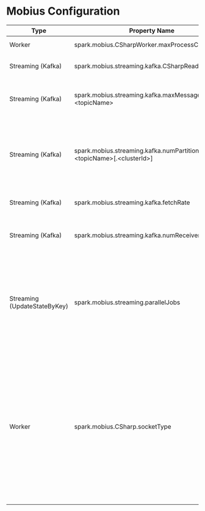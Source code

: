 # Mobius Configuration
|Type |Property Name |Usage |
|-----|-----|-----|
|Worker  |spark.mobius.CSharpWorker.maxProcessCount  |Sets max number of C# worker processes in Spark executors |
|Streaming (Kafka)  |spark.mobius.streaming.kafka.CSharpReader.enabled  |Enables use of C# Kafka reader in Mobius streaming applications |
|Streaming (Kafka)  |spark.mobius.streaming.kafka.maxMessagesPerTask.&lt;topicName&gt;  |Sets the max number of messages per RDD partition created from specified Kafka topic to uniformly spread load across tasks that process them  |
|Streaming (Kafka)  |spark.mobius.streaming.kafka.numPartitions.&lt;topicName&gt;[.&lt;clusterId&gt;]  |Sets the number RDD partitions created from specified Kafka topic and kafka cluster (define the optional clusterId as "cluster.id" in kafkaParams if the topic is from multiple kafka clusters) to uniformly spread load across tasks that process them  |
|Streaming (Kafka)  |spark.mobius.streaming.kafka.fetchRate  |Set the number of Kafka metadata fetch operation per batch |
|Streaming (Kafka)  |spark.mobius.streaming.kafka.numReceivers  |Set the number of threads used to materialize the RDD created by applying the user read function to the original KafkaRDD. |
|Streaming (UpdateStateByKey)  |spark.mobius.streaming.parallelJobs  |Sets 0-based max number of parallel jobs for UpdateStateByKey so that next N batches can start its tasks on time even if previous batch not completed yet. default: 0, recommended: 1. It's a special version of spark.streaming.concurrentJobs which does not observe UpdateStateByKey's state ordering properly  |
|Worker  |spark.mobius.CSharp.socketType  |Sets the socket type that will be used in IPC for csharp code. default: Normal, if no any configuration. Normal means use default .Net Socket class for IPC; Rio, use Windows RIO socket for IPC; Saea, use .Net Socket class with SocketAsyncEventArgs class for IPC.  Riosocket and SaeaSocket has better performance on dealing larger data transmission than traditional .Net Socket. You can switch the socket type when you has large data transmission (we can see the performance improvement for over 4KB per transmission in average) between JVM and CLR.  |


